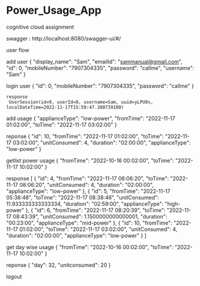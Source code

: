 # Power_Usage_App
cognitive cloud assignment

 swagger : http://localhost:8080/swagger-ui/#/

user flow

add user
{
  "display_name": "Sam",
  "emailId": "sammanual@gmail.com",
  "id": 0,
  "mobileNumber": "7907304335",
  "password": "callme",
  "username": "Sam"
}


login user
{
  "id": 0,
  "mobileNumber": "7907304335",
  "password": "callme"
}

    response 
     UserSession(id=9, userId=8, username=Sam, uuid=yLPU0s, localDateTime=2022-11-17T15:59:47.380739100)


add usage
{
  "applianceType": "low-power",
  "fromTime": "2022-11-17 01:02:00",
  "toTime": "2022-11-17 03:02:00"
}
  
   reponse
    {
  "id": 10,
  "fromTime": "2022-11-17 01:02:00",
  "toTime": "2022-11-17 03:02:00",
  "unitConsumed": 4,
  "duration": "02:00:00",
  "applianceType": "low-power"
   }


getlist power usage
{
  "fromTime": "2022-10-16 00:02:00",
  "toTime": "2022-11-17 10:02:00"
}

 response
  [
  {
    "id": 4,
    "fromTime": "2022-11-17 06:06:20",
    "toTime": "2022-11-17 08:06:20",
    "unitConsumed": 4,
    "duration": "02:00:00",
    "applianceType": "low-power"
  },
  {
    "id": 5,
    "fromTime": "2022-11-17 05:38:48",
    "toTime": "2022-11-17 08:38:46",
    "unitConsumed": 11.933333333333334,
    "duration": "02:59:00",
    "applianceType": "high-power"
  },
  {
    "id": 6,
    "fromTime": "2022-11-17 08:20:39",
    "toTime": "2022-11-17 08:43:39",
    "unitConsumed": 1.1500000000000001,
    "duration": "00:23:00",
    "applianceType": "mid-power"
  },
  {
    "id": 10,
    "fromTime": "2022-11-17 01:02:00",
    "toTime": "2022-11-17 03:02:00",
    "unitConsumed": 4,
    "duration": "02:00:00",
    "applianceType": "low-power"
  }
 ]

get day wise usage
{
  "fromTime": "2022-10-16 00:02:00",
  "toTime": "2022-11-17 10:02:00"
}

  reponse
   {
  "day": 32,
  "unitconsumed": 20
   }


logout
  
   

